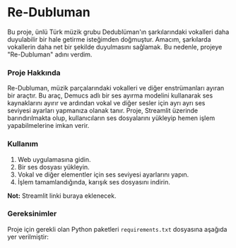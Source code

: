 # Re-Dubluman

Bu proje, ünlü Türk müzik grubu Dedublüman'ın şarkılarındaki vokalleri daha duyulabilir bir hale getirme isteğimden doğmuştur. Amacım, şarkılarda vokallerin daha net bir şekilde duyulmasını sağlamak. Bu nedenle, projeye "Re-Dubluman" adını verdim.

### Proje Hakkında
Re-Dubluman, müzik parçalarındaki vokalleri ve diğer enstrümanları ayıran bir araçtır. Bu araç, Demucs adlı bir ses ayırma modelini kullanarak ses kaynaklarını ayırır ve ardından vokal ve diğer sesler için ayrı ayrı ses seviyesi ayarları yapmanıza olanak tanır. Proje, Streamlit üzerinde barındırılmakta olup, kullanıcıların ses dosyalarını yükleyip hemen işlem yapabilmelerine imkan verir.

### Kullanım

1. Web uygulamasına gidin.
2. Bir ses dosyası yükleyin.
3. Vokal ve diğer elementler için ses seviyesi ayarlarını yapın.
4. İşlem tamamlandığında, karışık ses dosyasını indirin.

**Not:** Streamlit linki buraya eklenecek.

### Gereksinimler

Proje için gerekli olan Python paketleri `requirements.txt` dosyasına aşağıda yer verilmiştir:


